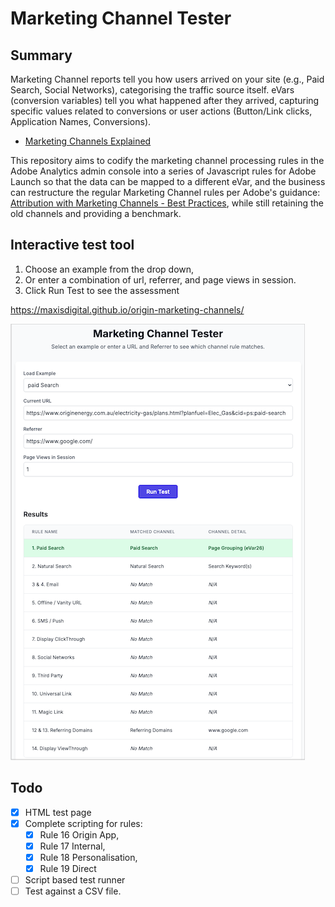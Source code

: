 # Marketing Channel Tester

## Summary

Marketing Channel reports tell you how users arrived on your site (e.g., Paid Search, Social Networks), categorising the traffic source itself. eVars (conversion variables) tell you what happened after they arrived, capturing specific values related to conversions or user actions (Button/Link clicks, Application Names, Conversions).

* [Marketing Channels Explained](https://experienceleague.adobe.com/en/docs/analytics/components/marketing-channels/c-getting-started-mchannel)

This repository aims to codify the marketing channel processing rules in the Adobe Analytics admin console into a series of Javascript rules for Adobe Launch so that the data can be mapped to a different eVar, and the business can restructure the regular Marketing Channel rules per Adobe's guidance: [Attribution with Marketing Channels - Best Practices](https://experienceleague.adobe.com/en/docs/analytics/components/marketing-channels/mchannel-best-practices), while still retaining the old channels and providing a benchmark.

## Interactive test tool

1. Choose an example from the drop down,
2. Or enter a combination of url, referrer, and page views in session.
3. Click Run Test to see the assessment

https://maxisdigital.github.io/origin-marketing-channels/

![Screenshot](screenshot.png?raw=true "Screenshot")

## Todo

- [X] HTML test page
- [X] Complete scripting for rules:
  - [X] Rule 16 Origin App,
  - [X] Rule 17 Internal,
  - [X] Rule 18 Personalisation,
  - [X] Rule 19 Direct
- [ ] Script based test runner
- [ ] Test against a CSV file.
